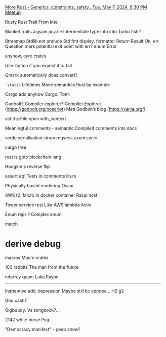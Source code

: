 

[More Rust - Generics, constraints, safety., Tue, May 7, 2024, 6:30 PM  Meetup ](https://www.meetup.com/oxford-rust-meetup-group/events/300567559/)

Rusty
Rust
Trait
From
Into

Blanket traits
Jigsaw puzzle
Intermediate type into into
Turbo fish?

Btreemap
Stdlib not prelude
Std fmt display, formatter
Return Result
Ok, err
Question mark potential exit point with err?
enum Error

anyhow, eyre crates

Use Option if you expect it to fail

Qmark automatically does convert?

`'static`
Lifetimes
Move semantics
Rust by example

Cargo add anyhow
Cargo. Toml

Godbolt? Compiler explorer?
Compiler Explorer (https://godbolt.org/noscript)
    Matt Godbolt’s blog (https://xania.org/)


std::fs::File open
with_context

Meaningful comments - semantic
Compiled comments into docs

serde serialisation
strum
reqwest
axum
cynic

cargo tree

rust is goto blockchain lang

Hodgkin's reverse flip

assert eq!
Tests in comments
lib.rs

Physically based rendering Oscar

AWS t2. Micro
In docker container
Raspi host

Tower service rust
Like AWS lambda
Actix

Enum repr ?
Complex enum

match

# derive debug

macros
Macro crates

100 rabbits
The man from the future

ndarray quant
Luka
Rayon

---
Inattentive add, depression
Maybe still bc apnoea...
H2 g2

Gnu cash?

Gigbuudy. Vs songbook?...

2142 white horse
Pog

"Democracy manifest" - peep show?
